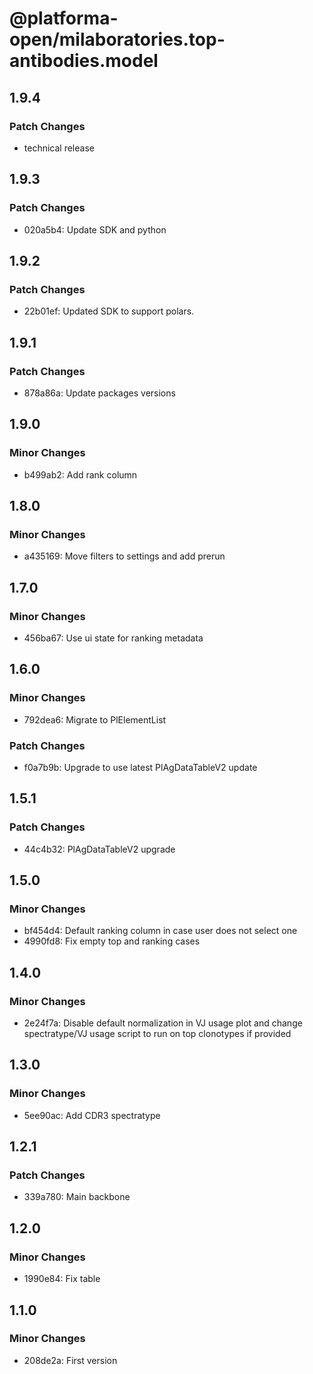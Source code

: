 # @platforma-open/milaboratories.top-antibodies.model

## 1.9.4

### Patch Changes

- technical release

## 1.9.3

### Patch Changes

- 020a5b4: Update SDK and python

## 1.9.2

### Patch Changes

- 22b01ef: Updated SDK to support polars.

## 1.9.1

### Patch Changes

- 878a86a: Update packages versions

## 1.9.0

### Minor Changes

- b499ab2: Add rank column

## 1.8.0

### Minor Changes

- a435169: Move filters to settings and add prerun

## 1.7.0

### Minor Changes

- 456ba67: Use ui state for ranking metadata

## 1.6.0

### Minor Changes

- 792dea6: Migrate to PlElementList

### Patch Changes

- f0a7b9b: Upgrade to use latest PlAgDataTableV2 update

## 1.5.1

### Patch Changes

- 44c4b32: PlAgDataTableV2 upgrade

## 1.5.0

### Minor Changes

- bf454d4: Default ranking column in case user does not select one
- 4990fd8: Fix empty top and ranking cases

## 1.4.0

### Minor Changes

- 2e24f7a: Disable default normalization in VJ usage plot and change spectratype/VJ usage script to run on top clonotypes if provided

## 1.3.0

### Minor Changes

- 5ee90ac: Add CDR3 spectratype

## 1.2.1

### Patch Changes

- 339a780: Main backbone

## 1.2.0

### Minor Changes

- 1990e84: Fix table

## 1.1.0

### Minor Changes

- 208de2a: First version
